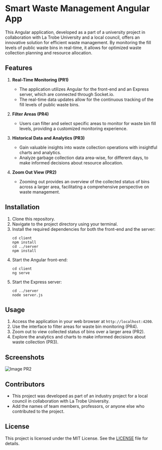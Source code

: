 # Smart Waste Management Angular App

This Angular application, developed as a part of a university project in collaboration with La Trobe University and a local council, offers an innovative solution for efficient waste management. By monitoring the fill levels of public waste bins in real-time, it allows for optimized waste collection planning and resource allocation.

## Features

1. **Real-Time Monitoring (PR1)**
   - The application utilizes Angular for the front-end and an Express server, which are connected through Socket.io.
   - The real-time data updates allow for the continuous tracking of the fill levels of public waste bins.

2. **Filter Areas (PR4)**
   - Users can filter and select specific areas to monitor for waste bin fill levels, providing a customized monitoring experience.

3. **Historical Data and Analytics (PR3)**
   - Gain valuable insights into waste collection operations with insightful charts and analytics.
   - Analyze garbage collection data area-wise, for different days, to make informed decisions about resource allocation.

4. **Zoom Out View (PR2)**
   - Zooming out provides an overview of the collected status of bins across a larger area, facilitating a comprehensive perspective on waste management.

## Installation

1. Clone this repository.
2. Navigate to the project directory using your terminal.
3. Install the required dependencies for both the front-end and the server:
   ```
   cd client
   npm install
   cd ../server
   npm install
   ```
4. Start the Angular front-end:
   ```
   cd client
   ng serve
   ```
5. Start the Express server:
   ```
   cd ../server
   node server.js
   ```

## Usage

1. Access the application in your web browser at `http://localhost:4200`.
2. Use the interface to filter areas for waste bin monitoring (PR4).
3. Zoom out to view collected status of bins over a larger area (PR2).
4. Explore the analytics and charts to make informed decisions about waste collection (PR3).

## Screenshots

![Image PR2](images/pr2.png)

## Contributors

- This project was developed as part of an industry project for a local council in collaboration with La Trobe University.
- Add the names of team members, professors, or anyone else who contributed to the project.

## License

This project is licensed under the MIT License. See the [LICENSE](LICENSE) file for details.